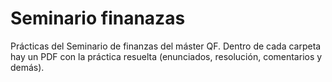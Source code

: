# Seminario finanazas

Prácticas del Seminario de finanzas del máster QF. Dentro de cada carpeta hay un PDF con la práctica resuelta (enunciados, resolución, comentarios y demás).
